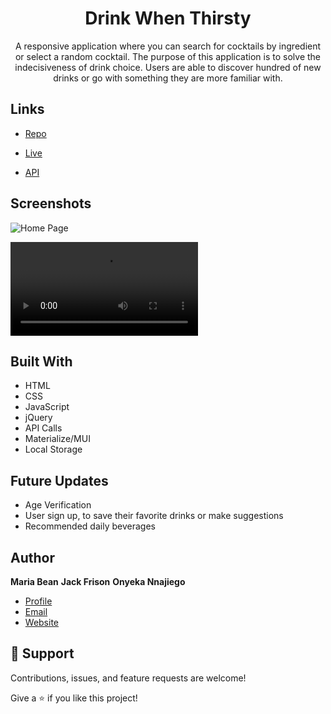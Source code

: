 <h1 align="center"><project-name>Drink When Thirsty</h1>

<p align="center"><project-description>A responsive application where you can search for cocktails by ingredient or select a random cocktail. The purpose of this application is to solve the indecisiveness of drink choice. Users are able to discover hundred of new drinks or go with something they are more familiar with.</p>

## Links

- [Repo](https://github.com/mmeyer715/drink-when-thirsty> "<project-name> Drink When Thirsty")

- [Live](<Homepage url> "https://mmeyer715.github.io/drink-when-thirsty/")

- [API]("https://rapidapi.com/Bmbus/api/cocktails3/")

## Screenshots

![Home Page](./assets/images/screencapture-mmeyer715-github-io-drink-when-thirsty-2022-03-25-09_22_47.png "Home Page")

![](./assets/images/Drink%20When%20Thirsty.webm)

## Built With

- HTML
- CSS
- JavaScript
- jQuery
- API Calls
- Materialize/MUI
- Local Storage

## Future Updates

- Age Verification
- User sign up, to save their favorite drinks or make suggestions
- Recommended daily beverages

## Author

**Maria Bean**
**Jack Frison**
**Onyeka Nnajiego**


- [Profile](https://github.com/mmeyer715/drink-when-thirsty "Maria Bean")
- [Email](mailto:rohitjain19060@gmail.com?subject=Hi "Hi!")
- [Website](https://mmeyer715.github.io/drink-when-thirsty "Welcome")

## 🤝 Support

Contributions, issues, and feature requests are welcome!

Give a ⭐️ if you like this project!
